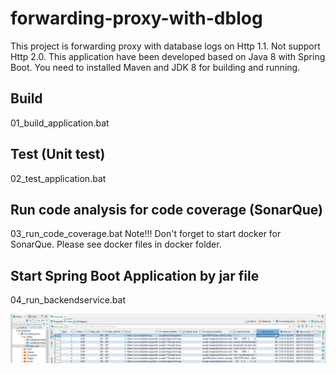 # forwarding-proxy-with-dblog

This project is forwarding proxy with database logs on Http 1.1. Not support Http 2.0. This application have been developed based on Java 8 with Spring Boot. You need to installed Maven and JDK 8 for building and running.

## Build
01_build_application.bat

## Test (Unit test)
02_test_application.bat

## Run code analysis for code coverage (SonarQue) 
03_run_code_coverage.bat
Note!!! Don't forget to start docker for SonarQue. Please see docker files in docker folder.

## Start Spring Boot Application by jar file
04_run_backendservice.bat

![Example logs on database (Mysql)](dblog.png)